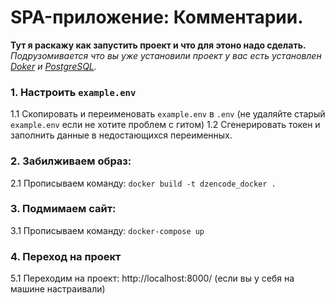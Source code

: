 # SPA-приложение: Комментарии. 
**Тут я раскажу как запустить проект и что для этоно надо сделать.**
*Подрузомивается что вы уже установили проект у вас есть установлен [Doker](https://www.docker.com/products/docker-desktop/) и [PostgreSQL](https://www.postgresql.org/download/).*

### 1. Настроить `example.env`
1.1 Скопировать и переименовать `example.env` в `.env` (не удаляйте старый `example.env` если не хотите проблем с гитом)
1.2 Сгенерировать токен и заполнить данные в недостающихся переименных. 


### 2. Забилживаем образ:
2.1 Прописываем команду: `docker build -t dzencode_docker .` 

### 3. Подмимаем сайт:
3.1 Прописываем команду: `docker-compose up`

### 4. Переход на проект
5.1 Переходим на проект: http://localhost:8000/ (если вы у себя на машине настраивали)
